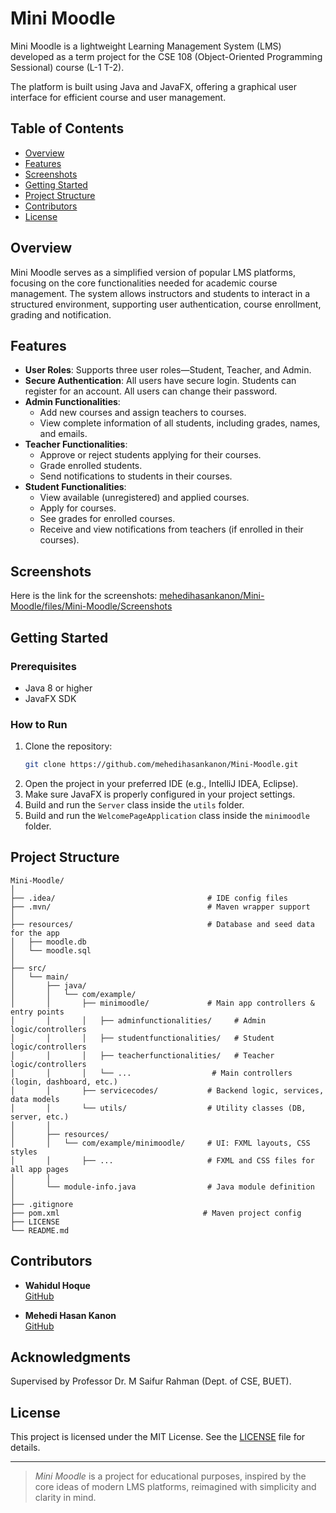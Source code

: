 # Mini Moodle

Mini Moodle is a lightweight Learning Management System (LMS) developed as a term project for the CSE 108 (Object-Oriented Programming Sessional) course (L-1 T-2). 

The platform is built using Java and JavaFX, offering a graphical user interface for efficient course and user management.

## Table of Contents

- [Overview](#overview)
- [Features](#features)
- [Screenshots](#screenshots)
- [Getting Started](#getting-started)
- [Project Structure](#project-structure)
- [Contributors](#contributors)
- [License](#license)

## Overview

Mini Moodle serves as a simplified version of popular LMS platforms, focusing on the core functionalities needed for academic course management. The system allows instructors and students to interact in a structured environment, supporting user authentication, course enrollment, grading and notification.

## Features

- **User Roles**: Supports three user roles—Student, Teacher, and Admin.
- **Secure Authentication**: All users have secure login. Students can register for an account. All users can change their password.
- **Admin Functionalities**:
  - Add new courses and assign teachers to courses.
  - View complete information of all students, including grades, names, and emails.
- **Teacher Functionalities**:
  - Approve or reject students applying for their courses.
  - Grade enrolled students.
  - Send notifications to students in their courses.
- **Student Functionalities**:
  - View available (unregistered) and applied courses.
  - Apply for courses.
  - See grades for enrolled courses.
  - Receive and view notifications from teachers (if enrolled in their courses).

## Screenshots

Here is the link for the screenshots: [mehedihasankanon/Mini-Moodle/files/Mini-Moodle/Screenshots](https://github.com/mehedihasankanon/Mini-Moodle/tree/main/Mini-Moodle/Screenshots)

## Getting Started

### Prerequisites

- Java 8 or higher
- JavaFX SDK

### How to Run

1. Clone the repository:
   ```bash
   git clone https://github.com/mehedihasankanon/Mini-Moodle.git
   ```
2. Open the project in your preferred IDE (e.g., IntelliJ IDEA, Eclipse).
3. Make sure JavaFX is properly configured in your project settings.
4. Build and run the `Server` class inside the `utils` folder.
5. Build and run the `WelcomePageApplication` class inside the `minimoodle` folder.

## Project Structure

```
Mini-Moodle/
│
├── .idea/                                  # IDE config files
├── .mvn/                                   # Maven wrapper support
│
├── resources/                              # Database and seed data for the app
│   ├── moodle.db
│   └── moodle.sql
│
├── src/
│   └── main/
│       ├── java/
│       │   └── com/example/
│       │       ├── minimoodle/             # Main app controllers & entry points
│       │       │   ├── adminfunctionalities/     # Admin logic/controllers
│       │       │   ├── studentfunctionalities/   # Student logic/controllers
│       │       │   ├── teacherfunctionalities/   # Teacher logic/controllers
│       │       │   └── ...                  # Main controllers (login, dashboard, etc.)
│       │       ├── servicecodes/           # Backend logic, services, data models
│       │       └── utils/                  # Utility classes (DB, server, etc.)
│       │
│       ├── resources/
│       │   └── com/example/minimoodle/     # UI: FXML layouts, CSS styles
│       │       ├── ...                     # FXML and CSS files for all app pages
│       │
│       └── module-info.java                # Java module definition
│
├── .gitignore
├── pom.xml                                # Maven project config
├── LICENSE
└── README.md
```
## Contributors

- **Wahidul Hoque**  
  [GitHub](https://github.com/Wahidul-Hoque)

- **Mehedi Hasan Kanon**  
  [GitHub](https://github.com/mehedihasankanon)

## Acknowledgments

Supervised by Professor Dr. M Saifur Rahman (Dept. of CSE, BUET).

## License

This project is licensed under the MIT License. See the [LICENSE](LICENSE) file for details.

---

> _Mini Moodle_ is a project for educational purposes, inspired by the core ideas of modern LMS platforms, reimagined with simplicity and clarity in mind.
